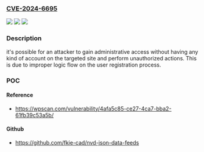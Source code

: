 ### [CVE-2024-6695](https://cve.mitre.org/cgi-bin/cvename.cgi?name=CVE-2024-6695)
![](https://img.shields.io/static/v1?label=Product&message=User%20Profile%20Builder&color=blue)
![](https://img.shields.io/static/v1?label=Version&message=0%3C%203.11.9%20&color=brighgreen)
![](https://img.shields.io/static/v1?label=Vulnerability&message=CWE-287%20Improper%20Authentication&color=brighgreen)

### Description

it's possible for an attacker to gain administrative access without having any kind of account on the targeted site and perform unauthorized actions. This is due to improper logic flow on the user registration process.

### POC

#### Reference
- https://wpscan.com/vulnerability/4afa5c85-ce27-4ca7-bba2-61fb39c53a5b/

#### Github
- https://github.com/fkie-cad/nvd-json-data-feeds

